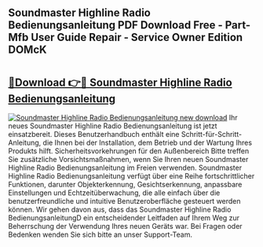 ## Soundmaster Highline Radio Bedienungsanleitung PDF Download Free - Part-Mfb User Guide Repair - Service Owner Edition DOMcK

# <h2><a href="http://df0q9r.blite.top/?on=Soundmaster+Highline+Radio+Bedienungsanleitung">🔗Download 👉🔴 Soundmaster Highline Radio Bedienungsanleitung</a></h2>

[![Soundmaster Highline Radio Bedienungsanleitung new download](https://i.imgur.com/lujVjoI.png)](http://df0q9r.blite.top/?on=Soundmaster+Highline+Radio+Bedienungsanleitung)
Ihr neues Soundmaster Highline Radio Bedienungsanleitung ist jetzt einsatzbereit. Dieses Benutzerhandbuch enthält eine Schritt-für-Schritt-Anleitung, die Ihnen bei der Installation, dem Betrieb und der Wartung Ihres Produkts hilft. Sicherheitsvorkehrungen für den Außenbereich Bitte treffen Sie zusätzliche Vorsichtsmaßnahmen, wenn Sie Ihren neuen Soundmaster Highline Radio Bedienungsanleitung im Freien verwenden. Soundmaster Highline Radio Bedienungsanleitung verfügt über eine Reihe fortschrittlicher Funktionen, darunter Objekterkennung, Gesichtserkennung, anpassbare Einstellungen und Echtzeitüberwachung, die alle einfach über die benutzerfreundliche und intuitive Benutzeroberfläche gesteuert werden können. Wir gehen davon aus, dass das Soundmaster Highline Radio BedienungsanleitungD ein entscheidender Leitfaden auf Ihrem Weg zur Beherrschung der Verwendung Ihres neuen Geräts war. Bei Fragen oder Bedenken wenden Sie sich bitte an unser Support-Team.
